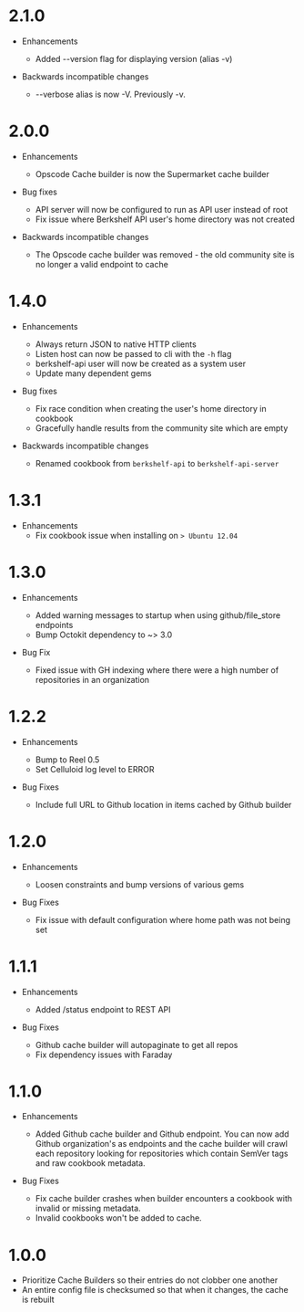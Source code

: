 # 2.1.0

* Enhancements
  * Added --version flag for displaying version (alias -v)

* Backwards incompatible changes
  * --verbose alias is now -V. Previously -v.

# 2.0.0

* Enhancements
  * Opscode Cache builder is now the Supermarket cache builder

* Bug fixes
  * API server will now be configured to run as API user instead of root
  * Fix issue where Berkshelf API user's home directory was not created

* Backwards incompatible changes
  * The Opscode cache builder was removed - the old community site is no longer a valid endpoint to cache

# 1.4.0

* Enhancements
  * Always return JSON to native HTTP clients
  * Listen host can now be passed to cli with the `-h` flag
  * berkshelf-api user will now be created as a system user
  * Update many dependent gems

* Bug fixes
  * Fix race condition when creating the user's home directory in cookbook
  * Gracefully handle results from the community site which are empty

* Backwards incompatible changes
  * Renamed cookbook from `berkshelf-api` to `berkshelf-api-server`

# 1.3.1

* Enhancements
  * Fix cookbook issue when installing on `> Ubuntu 12.04`

# 1.3.0

* Enhancements
  * Added warning messages to startup when using github/file_store endpoints
  * Bump Octokit dependency to ~> 3.0

* Bug Fix
  * Fixed issue with GH indexing where there were a high number of repositories in an organization

# 1.2.2

* Enhancements
  * Bump to Reel 0.5
  * Set Celluloid log level to ERROR

* Bug Fixes
  * Include full URL to Github location in items cached by Github builder

# 1.2.0

* Enhancements
  * Loosen constraints and bump versions of various gems

* Bug Fixes
  * Fix issue with default configuration where home path was not being set

# 1.1.1

* Enhancements
  * Added /status endpoint to REST API

* Bug Fixes
  * Github cache builder will autopaginate to get all repos
  * Fix dependency issues with Faraday

# 1.1.0

* Enhancements
  * Added Github cache builder and Github endpoint. You can now add Github organization's as endpoints and the cache builder will crawl each repository looking for repositories which contain SemVer tags and raw cookbook metadata.

* Bug Fixes
  * Fix cache builder crashes when builder encounters a cookbook with invalid or missing metadata.
  * Invalid cookbooks won't be added to cache.

# 1.0.0

* Prioritize Cache Builders so their entries do not clobber one another
* An entire config file is checksumed so that when it changes, the cache is rebuilt
